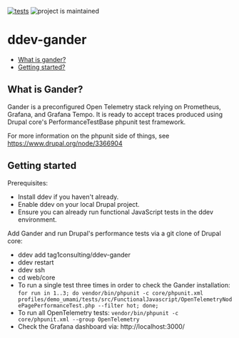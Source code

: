 [![tests](https://github.com/tag1consulting/ddev-gander/actions/workflows/tests.yml/badge.svg)](https://github.com/tag1consulting/ddev-gander/actions/workflows/tests.yml) ![project is maintained](https://img.shields.io/maintenance/yes/2024.svg)

# ddev-gander <!-- omit in toc -->

* [What is gander?](#what-is-ddev-gander)
* [Getting started?](#getting-started)

## What is Gander?

Gander is a preconfigured Open Telemetry stack relying on Prometheus, Grafana, and Grafana Tempo. It is ready to accept traces produced using Drupal core's PerformanceTestBase phpunit test framework.

For more information on the phpunit side of things, see https://www.drupal.org/node/3366904

## Getting started

Prerequisites:
* Install ddev if you haven't already.
* Enable ddev on your local Drupal project.
* Ensure you can already run functional JavaScript tests in the ddev environment.

Add Gander and run Drupal's performance tests via a git clone of Drupal core:
* ddev add tag1consulting/ddev-gander
* ddev restart
* ddev ssh
* cd web/core
* To run a single test three times in order to check the Gander installation: `for run in 1..3; do vendor/bin/phpunit -c core/phpunit.xml profiles/demo_umami/tests/src/FunctionalJavascript/OpenTelemetryNodePagePerformanceTest.php --filter hot; done;`
* To run all OpenTelemetry tests: `vendor/bin/phpunit -c core/phpunit.xml --group OpenTelemetry`
* Check the Grafana dashboard via: http://localhost:3000/
